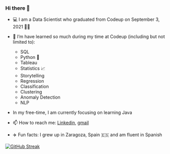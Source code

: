 ### Hi there 👋

<!--
**natasharivers/natasharivers** is a ✨ _special_ ✨ repository because its `README.md` (this file) appears on your GitHub profile.
-->

- :computer: I am a Data Scientist who graduated from Codeup on September 3, 2021 :woman_student:

- 🌱 I’m have learned so much during my time at Codeup (including but not limited to):
  - SQL
  - Python :snake:
  - Tableau 
  - Statistics :chart_with_upwards_trend: 
  - Storytelling 
  - Regression
  - Classification
  - Clustering
  - Anomaly Detection
  - NLP
  
- In my free-time, I am currently focusing on learning Java 

- 📫 How to reach me: [Linkedin](https://www.linkedin.com/in/natasha-rivers/), [gmail](natasha.tanya.rivers@gmail.com)

- :airplane: Fun facts: I grew up in Zaragoza, Spain :es: and am fluent in Spanish

[![GitHub Streak](https://github-readme-streak-stats.herokuapp.com?user=natasharivers&theme=merko)](https://git.io/streak-stats)
